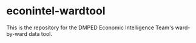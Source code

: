 # econintel-wardtool
This is the repository for the DMPED Economic Intelligence Team's ward-by-ward data tool.
